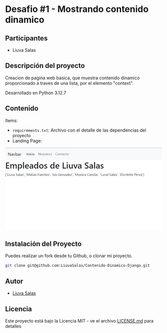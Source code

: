 # Desafio #1 - Mostrando contenido dinamico

## Participantes

- Liuva Salas

## Descripción del proyecto

Creacion de pagina web basica, que muestra contenido dinamico proporcionado a traves de una lista, por el elemento "context".

Desarrollado en Python 3.12.7

## Contenido

Items:

- `requirements.txt`: Archivo con el detalle de las dependencias del proyecto
- Landing Page:

![Descripción de la imagen](/indexPage.jpg)

## Instalación del Proyecto

Puedes realizar un fork desde tu Github, o clonar mi proyecto.

```bash
git clone git@github.com:LiuvaSalas/Contenido-Dinamico-Django.git
```

## Autor

- [Liuva Salas](https://github.com/LiuvaSalas)

## Licencia

Este proyecto está bajo la Licencia MIT - ve el archivo [LICENSE.md](LICENSE) para detalles

